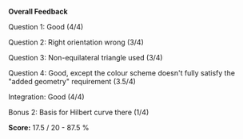 <b>Overall Feedback</b>

Question 1:  Good (4/4)

Question 2: Right orientation wrong (3/4)

Question 3: Non-equilateral triangle used (3/4)

Question 4: Good, except the colour scheme doesn't fully satisfy the "added geometry" requirement (3.5/4)

Integration: Good (4/4)

Bonus 2: Basis for Hilbert curve there (1/4)

<b>Score:</b> 17.5 / 20 - 87.5 %